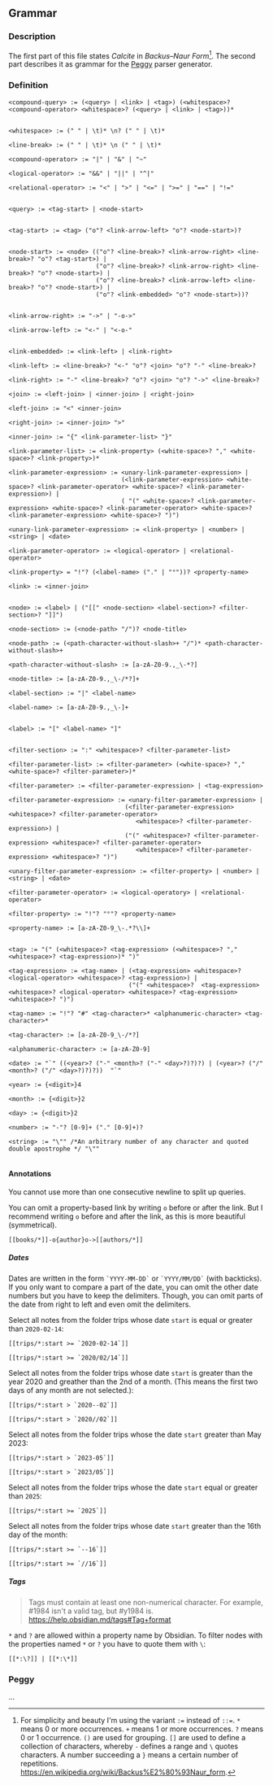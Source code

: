 ## Grammar

### Description

The first part of this file states *Calcite* in *Backus–Naur Form*[^1]. The second part describes it as grammar for the [Peggy](https://peggyjs.org/) parser generator.

### Definition

```
<compound-query> := (<query> | <link> | <tag>) (<whitespace>? <compound-operator> <whitespace>? (<query> | <link> | <tag>))*


<whitespace> := (" " | \t)* \n? (" " | \t)*   

<line-break> := (" " | \t)* \n (" " | \t)*

<compound-operator> := "|" | "&" | "~"

<logical-operator> := "&&" | "||" | "^|"

<relational-operator> := "<" | ">" | "<=" | ">=" | "==" | "!="


<query> := <tag-start> | <node-start>


<tag-start> := <tag> ("o"? <link-arrow-left> "o"? <node-start>)?


<node-start> := <node> (("o"? <line-break>? <link-arrow-right> <line-break>? "o"? <tag-start>) |                        
                        ("o"? <line-break>? <link-arrow-right> <line-break>? "o"? <node-start>) |
                        ("o"? <line-break>? <link-arrow-left> <line-break>? "o"? <node-start>) |
                        ("o"? <link-embedded> "o"? <node-start>))?


<link-arrow-right> := "->" | "-o->"

<link-arrow-left> := "<-" | "<-o-"


<link-embedded> := <link-left> | <link-right>

<link-left> := <line-break>? "<-" "o"? <join> "o"? "-" <line-break>?

<link-right> := "-" <line-break>? "o"? <join> "o"? "->" <line-break>?

<join> := <left-join> | <inner-join> | <right-join>

<left-join> := "<" <inner-join>

<right-join> := <inner-join> ">"

<inner-join> := "{" <link-parameter-list> "}"

<link-parameter-list> := <link-property> (<white-space>? "," <white-space>? <link-property>)*

<link-parameter-expression> := <unary-link-parameter-expression> |
                               (<link-parameter-expression> <white-space>? <link-parameter-operator> <white-space>? <link-parameter-expression>) |
                               ( "(" <white-space>? <link-parameter-expression> <white-space>? <link-parameter-operator> <white-space>? <link-parameter-expression> <white-space>? ")")

<unary-link-parameter-expression> := <link-property> | <number> | <string> | <date>

<link-parameter-operator> := <logical-operator> | <relational-operator>

<link-property> = "!"? (<label-name> ("." | "°"))? <property-name>

<link> := <inner-join>


<node> := <label> | ("[[" <node-section> <label-section>? <filter-section>? "]]")

<node-section> := (<node-path> "/")? <node-title>

<node-path> := (<path-character-without-slash>+ "/")* <path-character-without-slash>+

<path-character-without-slash> := [a-zA-Z0-9.,_\-*?]

<node-title> := [a-zA-Z0-9.,_\-/*?]+

<label-section> := "|" <label-name>

<label-name> := [a-zA-Z0-9.,_\-]+


<label> := "[" <label-name> "]"


<filter-section> := ":" <whitespace>? <filter-parameter-list>

<filter-parameter-list> := <filter-parameter> (<white-space>? "," <white-space>? <filter-parameter>)*

<filter-parameter> := <filter-parameter-expression> | <tag-expression>

<filter-parameter-expression> := <unary-filter-parameter-expression> |
                                (<filter-parameter-expression> <whitespace>? <filter-parameter-operator>
                                   <whitespace>? <filter-parameter-expression>) |
                                ("(" <whitespace>? <filter-parameter-expression> <whitespace>? <filter-parameter-operator>
                                   <whitespace>? <filter-parameter-expression> <whitespace>? ")") 

<unary-filter-parameter-expression> := <filter-property> | <number> | <string> | <date>

<filter-parameter-operator> := <logical-operatory> | <relational-operator>

<filter-property> := "!"? "°"? <property-name>

<property-name> := [a-zA-Z0-9_\-.*?\\]+


<tag> := "(" (<whitespace>? <tag-expression> (<whitespace>? "," <whitespace>? <tag-expression>)* ")"

<tag-expression> := <tag-name> | (<tag-expression> <whitespace>? <logical-operator> <whitespace>? <tag-expression>) |
                                 ("(" <whitespace>?  <tag-expression> <whitespace>? <logical-operator> <whitespace>? <tag-expression> <whitespace>? ")")

<tag-name> := "!"? "#" <tag-character>* <alphanumeric-character> <tag-character>*

<tag-character> := [a-zA-Z0-9_\-/*?]

<alphanumeric-character> := [a-zA-Z0-9]

<date> := "`" ((<year>? ("-" <month>? ("-" <day>?)?)?) | (<year>? ("/" <month>? ("/" <day>?)?)?))  "`"

<year> := {<digit>}4

<month> := {<digit>}2

<day> := {<digit>}2

<number> := "-"? [0-9]+ ("." [0-9]+)?

<string> := "\"" /*An arbitrary number of any character and quoted double apostrophe */ "\""


```

#### Annotations

You cannot use more than one consecutive newline to split up queries.

You can omit a property-based link by writing `o` before or after the link. But I recommend writing `o` before and after the link, as this is more beautiful (symmetrical).

```
[[books/*]]-o{author}o->[[authors/*]]
```

##### Dates

Dates are written in the form `` `YYYY-MM-DD` `` or `` `YYYY/MM/DD` `` (with backticks). If you only want to compare a part of the date, you can omit the other date numbers but you have to keep the delimiters. Though, you can omit parts of the date from right to left and even omit the delimiters.

Select all notes from the folder trips whose date `start` is equal or greater than `2020-02-14`:

```
[[trips/*:start >= `2020-02-14`]]

[[trips/*:start >= `2020/02/14`]]
```
Select all notes from the folder trips  whose date `start` is greater than the year 2020 and greather than the 2nd of a month. (This means the first two days of any month are not selected.):

```
[[trips/*:start > `2020--02`]]

[[trips/*:start > `2020//02`]]
```

Select all notes from the folder trips whose the date `start` greater than May 2023:

```
[[trips/*:start > `2023-05`]]

[[trips/*:start > `2023/05`]]
```

Select all notes from the folder trips whose the date `start` equal or greater than `2025`:

```
[[trips/*:start >= `2025`]]
```

Select all notes from the folder trips whose date `start` greater than the 16th day of the month:

```
[[trips/*:start >= `--16`]]

[[trips/*:start >= `//16`]]
```

##### Tags

> Tags must contain at least one non-numerical character. For example, #1984 isn't a valid tag, but #y1984 is.
> https://help.obsidian.md/tags#Tag+format

`*` and `?` are allowed within a property name by Obsidian. To filter nodes with the properties named `*` or `?` you have to quote them with `\`:

```
[[*:\?]] | [[*:\*]]
```

### Peggy

...


[^1]: For simplicity and beauty I'm using the variant `:=` instead of `::=`. `*` means 0 or more occurrences. `+` means 1 or more occurrences. `?` means 0 or 1 occurrence. `()` are used for grouping. `[]` are used to define a collection of characters, whereby `-` defines a range and `\` quotes characters. A number succeeding a `}` means a certain number of repetitions. https://en.wikipedia.org/wiki/Backus%E2%80%93Naur_form.
